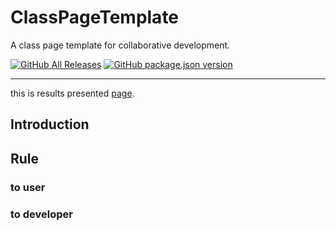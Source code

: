# ClassPageTemplate
A class page template for collaborative development.

[![GitHub All Releases](https://img.shields.io/github/downloads/yappy2000d/ClassPageTemplate/total?style=flat-square&logo=GitHub)](https://github.com/yappy2000d/ClassPageTemplate/archive/master.zip)
[![GitHub package.json version](https://img.shields.io/github/package-json/v/yappy2000d/ClassPageTemplate?style=flat-square&logo=visual-studio-code)]()

----

this is results presented [page](https://yappy2000d.github.io/ClassPageTemplate/).

## Introduction

## Rule

### to user

### to developer
